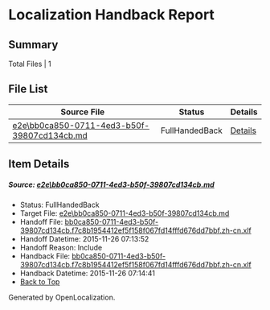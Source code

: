 # <a name='report-top'></a> Localization Handback Report

## Summary
 Total Files | 1

## File List
 Source File | Status | Details 
 ----------- | ------ | ------- 
 [e2e\bb0ca850-0711-4ed3-b50f-39807cd134cb.md](https://github.com/OpenLocalizationTest/oltest/blob/4e300454c5a7d05a520cd2a7739a2f89b7e7f180/e2e/bb0ca850-0711-4ed3-b50f-39807cd134cb.md) | FullHandedBack | [Details](#9dc9b9b96b93b2006546b2099ce765950e020e6d2)

## Item Details
##### <a name='9dc9b9b96b93b2006546b2099ce765950e020e6d2'></a> Source: [e2e\bb0ca850-0711-4ed3-b50f-39807cd134cb.md](https://github.com/OpenLocalizationTest/oltest/blob/4e300454c5a7d05a520cd2a7739a2f89b7e7f180/e2e/bb0ca850-0711-4ed3-b50f-39807cd134cb.md)
* Status: FullHandedBack
* Target File: [e2e\bb0ca850-0711-4ed3-b50f-39807cd134cb.md](https://github.com/OpenLocalizationTestOrg/oltest.zh-cn/blob/fffe35ff2a75295623d348c0d3841c54befa6534/e2e/bb0ca850-0711-4ed3-b50f-39807cd134cb.md)
* Handoff File: [bb0ca850-0711-4ed3-b50f-39807cd134cb.f7c8b1954412ef5f158f067fd14fffd676dd7bbf.zh-cn.xlf](https://github.com/OpenLocalizationTestOrg/olhandoff/blob/daf96c298f22cd7303f5b934b4caaae267d732a7/ol-handoff/OpenLocalizationTestOrg/oltest.zh-cn/yanz/bb0ca850-0711-4ed3-b50f-39807cd134cb.f7c8b1954412ef5f158f067fd14fffd676dd7bbf.zh-cn.xlf)
* Handoff Datetime: 2015-11-26 07:13:52
* Handoff Reason: Include
* Handback File: [bb0ca850-0711-4ed3-b50f-39807cd134cb.f7c8b1954412ef5f158f067fd14fffd676dd7bbf.zh-cn.xlf](https://github.com/OpenLocalizationTestOrg/olhandback/blob/40208288238bb97a7c5d0a83e38497e42b233eca/ol-handback/OpenLocalizationTestOrg/oltest.zh-cn/yanz/bb0ca850-0711-4ed3-b50f-39807cd134cb.f7c8b1954412ef5f158f067fd14fffd676dd7bbf.zh-cn.xlf)
* Handback Datetime: 2015-11-26 07:14:41
* [Back to Top](#report-top)


Generated by OpenLocalization.
